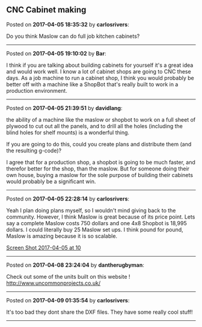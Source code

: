 ## CNC Cabinet making
Posted on **2017-04-05 18:35:32** by **carlosrivers**:

Do you think Maslow can do full job kitchen cabinets?

---

Posted on **2017-04-05 19:10:02** by **Bar**:

I think if you are talking about building cabinets for yourself it's a great idea and would work well. I know a lot of cabinet shops are going to CNC these days. As a job machine to run a cabinet shop, I think you would probably be better off with a machine like a ShopBot that's really built to work in a production environment.

---

Posted on **2017-04-05 21:39:51** by **davidlang**:

the ability of a machine like the maslow or shopbot to work on a full sheet of plywood to cut out all the panels, and to drill all the holes (including the blind holes for shelf mounts) is a wonderful thing.



If you are going to do this, could you create plans and distribute them (and the resulting g-code)?



I agree that for a production shop, a shopbot is going to be much faster, and therefor better for the shop,  than the maslow. But for someone doing their own house, buying a maslow for the sole purpose of building their cabinets would probably be a significant win.

---

Posted on **2017-04-05 22:28:14** by **carlosrivers**:

Yeah I plan doing plans myself, so I wouldn't mind giving back to the community. However, I think Maslow is great because of its price point. Lets say a complete Maslow costs 750 dollars and one 4x8 Shopbot is 18,995 dollars. I could literally buy 25 Maslow set ups. I think pound for pound, Maslow is amazing because it is so scalable.



  [Screen Shot 2017-04-05 at 10](../../images/do/jl/dojl_screenshot20170405at10.27.34pm.png.jpg)

---

Posted on **2017-04-08 23:24:04** by **dantherugbyman**:

Check out some of the units built on this website ! http://www.uncommonprojects.co.uk/

---

Posted on **2017-04-09 01:35:54** by **carlosrivers**:

It's too bad they dont share the DXF files. They have some really cool stuff!

---


